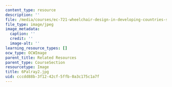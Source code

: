 ```yaml
---
content_type: resource
description: ''
file: /media/courses/ec-721-wheelchair-design-in-developing-countries-spring-2009/cccdd88b3f1242cf5ffb0a3c175c1a7f_6Palray2.jpg
file_type: image/jpeg
image_metadata:
  caption: ''
  credit: ''
  image-alt: ''
learning_resource_types: []
ocw_type: OCWImage
parent_title: Related Resources
parent_type: CourseSection
resourcetype: Image
title: 6Palray2.jpg
uid: cccdd88b-3f12-42cf-5ffb-0a3c175c1a7f
---
```

